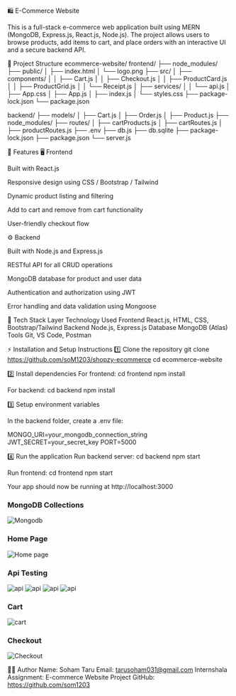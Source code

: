 🛍️ E-Commerce Website

This is a full-stack e-commerce web application built using MERN (MongoDB, Express.js, React.js, Node.js). The project allows users to browse products, add items to cart, and place orders with an interactive UI and a secure backend API.

📁 Project Structure
ecommerce-website/
frontend/
├── node_modules/
├── public/
│   ├── index.html
│   └── logo.png
├── src/
│   ├── components/
│   │   ├── Cart.js
│   │   ├── Checkout.js
│   │   ├── ProductCard.js
│   │   ├── ProductGrid.js
│   │   └── Receipt.js
│   ├── services/
│   │   └── api.js
│   ├── App.css
│   ├── App.js
│   ├── index.js
│   └── styles.css
├── package-lock.json
└── package.json


backend/
├── models/
│   ├── Cart.js
│   ├── Order.js
│   ├── Product.js
├── node_modules/
├── routes/
│   ├── cartProducts.js
│   ├── cartRoutes.js
│   ├── productRoutes.js
├── .env
├── db.js
├── db.sqlite
├── package-lock.json
├── package.json
└── server.js

🚀 Features
🖥️ Frontend

Built with React.js

Responsive design using CSS / Bootstrap / Tailwind

Dynamic product listing and filtering

Add to cart and remove from cart functionality

User-friendly checkout flow

⚙️ Backend

Built with Node.js and Express.js

RESTful API for all CRUD operations

MongoDB database for product and user data

Authentication and authorization using JWT

Error handling and data validation using Mongoose


🧩 Tech Stack
Layer	    Technology Used
Frontend	React.js, HTML, CSS, Bootstrap/Tailwind
Backend	    Node.js, Express.js
Database	MongoDB (Atlas)
Tools	    Git, VS Code, Postman


⚡ Installation and Setup Instructions
1️⃣ Clone the repository
git clone https://github.com/soM1203/shopzy-ecommerce
cd ecommerce-website

2️⃣ Install dependencies
For frontend:
cd frontend
npm install

For backend:
cd backend
npm install

3️⃣ Setup environment variables

In the backend folder, create a .env file:

MONGO_URI=your_mongodb_connection_string
JWT_SECRET=your_secret_key
PORT=5000

4️⃣ Run the application
Run backend server:
cd backend
npm start

Run frontend:
cd frontend
npm start


Your app should now be running at http://localhost:3000



### MongoDB Collections
![Mongodb](frontend/src/assets/mongodb.png)

### Home Page
![Home page](src/assets/home.png)

### Api Testing
![api](frontend/src/assets/api1.png)
![api](frontend/src/assets/api2.png)
![api](frontend/src/assets/api3.png)
![api](frontend/src/assets/api4.png)

### Cart
![cart](frontend/src/assets/cart.png)

### Checkout
![Checkout](frontend/src/assets/checkout.png)


🧑‍💻 Author
Name: Soham Taru
Email: tarusoham031@gmail.com
Internshala Assignment: E-commerce Website Project
GitHub: https://github.com/som1203
